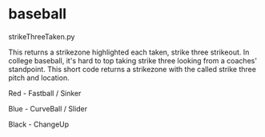 # baseball

####
strikeThreeTaken.py

This returns a strikezone highlighted each taken, strike three strikeout. In college baseball, it's hard to top taking strike three looking from a coaches' standpoint. This short code returns a strikezone with the called strike three pitch and location. 

Red - Fastball / Sinker

Blue - CurveBall / Slider

Black - ChangeUp 
